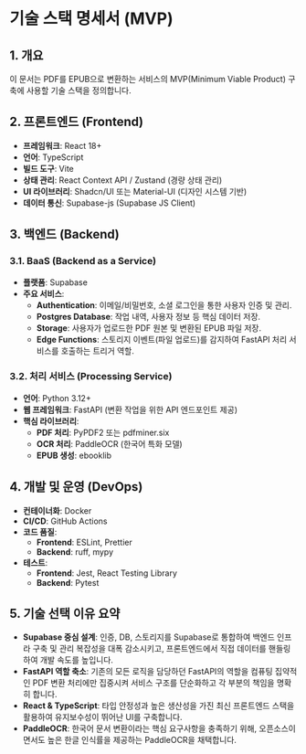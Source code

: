 # 기술 스택 명세서 (MVP)

## 1. 개요
이 문서는 PDF를 EPUB으로 변환하는 서비스의 MVP(Minimum Viable Product) 구축에 사용할 기술 스택을 정의합니다.

## 2. 프론트엔드 (Frontend)
- **프레임워크**: React 18+
- **언어**: TypeScript
- **빌드 도구**: Vite
- **상태 관리**: React Context API / Zustand (경량 상태 관리)
- **UI 라이브러리**: Shadcn/UI 또는 Material-UI (디자인 시스템 기반)
- **데이터 통신**: Supabase-js (Supabase JS Client)

## 3. 백엔드 (Backend)

### 3.1. BaaS (Backend as a Service)
- **플랫폼**: Supabase
- **주요 서비스**:
    - **Authentication**: 이메일/비밀번호, 소셜 로그인을 통한 사용자 인증 및 관리.
    - **Postgres Database**: 작업 내역, 사용자 정보 등 핵심 데이터 저장.
    - **Storage**: 사용자가 업로드한 PDF 원본 및 변환된 EPUB 파일 저장.
    - **Edge Functions**: 스토리지 이벤트(파일 업로드)를 감지하여 FastAPI 처리 서비스를 호출하는 트리거 역할.

### 3.2. 처리 서비스 (Processing Service)
- **언어**: Python 3.12+
- **웹 프레임워크**: FastAPI (변환 작업을 위한 API 엔드포인트 제공)
- **핵심 라이브러리**:
    - **PDF 처리**: PyPDF2 또는 pdfminer.six
    - **OCR 처리**: PaddleOCR (한국어 특화 모델)
    - **EPUB 생성**: ebooklib

## 4. 개발 및 운영 (DevOps)
- **컨테이너화**: Docker
- **CI/CD**: GitHub Actions
- **코드 품질**:
    - **Frontend**: ESLint, Prettier
    - **Backend**: ruff, mypy
- **테스트**:
    - **Frontend**: Jest, React Testing Library
    - **Backend**: Pytest

## 5. 기술 선택 이유 요약
- **Supabase 중심 설계**: 인증, DB, 스토리지를 Supabase로 통합하여 백엔드 인프라 구축 및 관리 복잡성을 대폭 감소시키고, 프론트엔드에서 직접 데이터를 핸들링하여 개발 속도를 높입니다.
- **FastAPI 역할 축소**: 기존의 모든 로직을 담당하던 FastAPI의 역할을 컴퓨팅 집약적인 PDF 변환 처리에만 집중시켜 서비스 구조를 단순화하고 각 부분의 책임을 명확히 합니다.
- **React & TypeScript**: 타입 안정성과 높은 생산성을 가진 최신 프론트엔드 스택을 활용하여 유지보수성이 뛰어난 UI를 구축합니다.
- **PaddleOCR**: 한국어 문서 변환이라는 핵심 요구사항을 충족하기 위해, 오픈소스이면서도 높은 한글 인식률을 제공하는 PaddleOCR을 채택합니다.